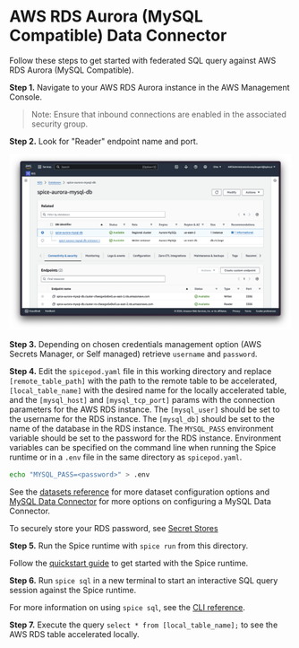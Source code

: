 # AWS RDS Aurora (MySQL Compatible) Data Connector

Follow these steps to get started with federated SQL query against AWS RDS Aurora (MySQL Compatible).

**Step 1.** Navigate to your AWS RDS Aurora instance in the AWS Management Console.

> Note: Ensure that inbound connections are enabled in the associated security group.

**Step 2.** Look for "Reader" endpoint name and port.

![Screenshot](./aws-rds-aurora-mysql.png)

**Step 3.** Depending on chosen credentials management option (AWS Secrets Manager, or Self managed) retrieve `username` and `password`. 

**Step 4.** Edit the `spicepod.yaml` file in this working directory and replace `[remote_table_path]` with the path to the remote table to be accelerated, `[local_table_name]` with the desired name for the locally accelerated table, and the `[mysql_host]` and `[mysql_tcp_port]` params with the connection parameters for the AWS RDS instance. The `[mysql_user]` should be set to the username for the RDS instance. The `[mysql_db]` should be set to the name of the database in the RDS instance. The `MYSQL_PASS` environment variable should be set to the password for the RDS instance. Environment variables can be specified on the command line when running the Spice runtime or in a `.env` file in the same directory as `spicepod.yaml`.

```bash
echo "MYSQL_PASS=<password>" > .env
```

See the [datasets reference](https://docs.spiceai.org/reference/spicepod/datasets) for more dataset configuration options and [MySQL Data Connector](https://docs.spiceai.org/data-connectors/mysql) for more options on configuring a MySQL Data Connector.

To securely store your RDS password, see [Secret Stores](https://docs.spiceai.org/secret-stores)

**Step 5.** Run the Spice runtime with `spice run` from this directory.

Follow the [quickstart guide](https://docs.spiceai.org/getting-started) to get started with the Spice runtime.

**Step 6.** Run `spice sql` in a new terminal to start an interactive SQL query session against the Spice runtime.

For more information on using `spice sql`, see the [CLI reference](https://docs.spiceai.org/cli/reference/sql).

**Step 7.** Execute the query `select * from [local_table_name];` to see the AWS RDS table accelerated locally.

